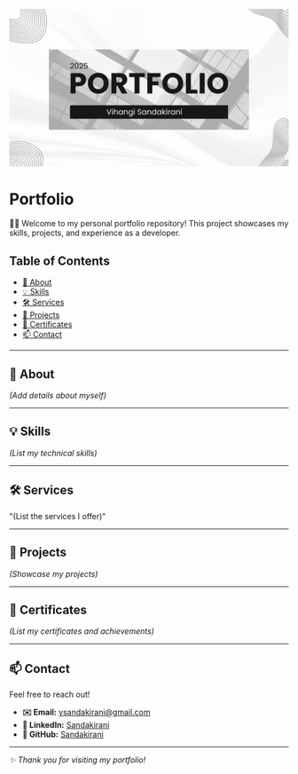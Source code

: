 ![Background](image/background.png)

# Portfolio

👩‍💻 Welcome to my personal portfolio repository! This project showcases my skills, projects, and experience as a developer.

## Table of Contents

- [📖 About](#about)
- [💡 Skills](#skills)
- [🛠️ Services](#services)
- [🚀 Projects](#projects)
- [📜 Certificates](#certificates)
- [📫 Contact](#contact)

---

## 📖 About

*(Add details about myself)*

---

## 💡 Skills

*(List my technical skills)*

---

## 🛠️ Services

"(List the services I offer)"

---

## 🚀 Projects

*(Showcase my projects)*

---

## 📜 Certificates

*(List my certificates and achievements)*

---


## 📫 Contact

Feel free to reach out!

- **✉️ Email:** vsandakirani@gmail.com  
- **🔗 LinkedIn:** [Sandakirani](https://linkedin.com/in/vihangi-sandakirani)  
- **🐙 GitHub:** [Sandakirani](https://github.com/sandakirani)

---

*✨ Thank you for visiting my portfolio!*
